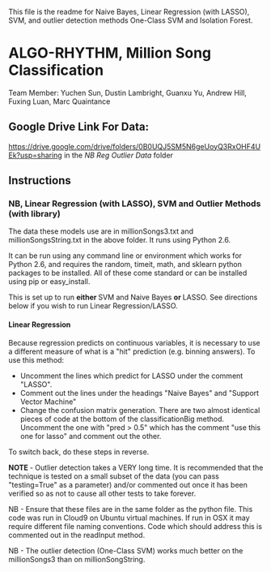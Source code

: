 This file is the readme for Naive Bayes, Linear Regression (with LASSO), SVM, and outlier detection methods One-Class SVM and Isolation Forest.

# ALGO-RHYTHM, Million Song Classification

Team Member: Yuchen Sun, Dustin Lambright, Guanxu Yu, Andrew Hill, Fuxing Luan, Marc Quaintance

## Google Drive Link For Data:
https://drive.google.com/drive/folders/0B0UQJ5SM5N6geUoyQ3RxOHF4UEk?usp=sharing
in the <i>NB Reg Outlier Data</i> folder

## Instructions
### NB, Linear Regression (with LASSO), SVM and Outlier Methods (with library)
The data these models use are in millionSongs3.txt and millionSongsString.txt in the above folder.  It runs using Python 2.6.

It can be run using any command line or environment which works for Python 2.6, and requires the random, timeit,  math, and sklearn python packages to be installed.  All of these come standard or can be installed using pip or easy_install.

This is set up to run <b> either </b> SVM and Naive Bayes <b> or </b> LASSO.  See directions below if you wish to run Linear Regression/LASSO.

#### Linear Regression

Because regression predicts on continuous variables, it is necessary to use a different measure of what is a "hit" prediction (e.g. binning answers).
  To use this method:
  * Uncomment the lines which predict for LASSO under the comment "LASSO".  
  * Comment out the lines under the headings "Naive Bayes" and "Support Vector Machine"
  * Change the confusion matrix generation.  There are two almost identical pieces of code at the bottom of the classificationBig method.  Uncomment the one with "pred > 0.5" which has the comment "use this one for lasso"
  and comment out the other.
  
  To switch back, do these steps in reverse.
  
  <b> NOTE </b> - Outlier detection takes a VERY long time.  It is recommended that the technique is tested on a small subset of the data (you can pass "testing=True" as a parameter) and/or commented out once it has been verified so as not to cause all other tests to take forever.
  
NB - Ensure that these files are in the same folder as the python file.  This code was run in Cloud9 on Ubuntu virtual machines.  If run in OSX it may require different file naming conventions.
Code which should address this is commented out in the readInput method.

NB - The outlier detection (One-Class SVM) works much better on the millionSongs3 than on millionSongString.  
